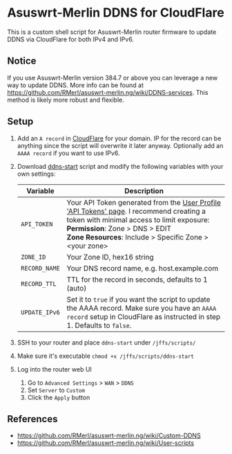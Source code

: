 # Asuswrt-Merlin DDNS for CloudFlare

This is a custom shell script for Asuswrt-Merlin router firmware to update DDNS via CloudFlare for both IPv4 and IPv6.

## Notice

If you use Asuswrt-Merlin version 384.7 or above you can leverage a new way to update DDNS. More info can be found at https://github.com/RMerl/asuswrt-merlin.ng/wiki/DDNS-services. This method is likely more robust and flexible.

## Setup

1. Add an `A record` in [CloudFlare](https://www.cloudflare.com/) for your domain. IP for the record can be anything since the script will overwrite it later anyway. Optionally add an `AAAA record` if you want to use IPv6.

1. Download [ddns-start](ddns-start) script and modify the following variables with your own settings:

   | Variable      | Description                                                                                                                                                                                                                                                                                     |
   | ------------- | ----------------------------------------------------------------------------------------------------------------------------------------------------------------------------------------------------------------------------------------------------------------------------------------------- |
   | `API_TOKEN`   | Your API Token generated from the [User Profile 'API Tokens' page](https://dash.cloudflare.com/profile/api-tokens). I recommend creating a token with minimal access to limit exposure:<br />**Permission**: Zone > DNS > EDIT<br />**Zone Resources**: Include > Specific Zone > \<your zone\> |
   | `ZONE_ID`     | Your Zone ID, hex16 string                                                                                                                                                                                                                                                                      |
   | `RECORD_NAME` | Your DNS record name, e.g. host.example.com                                                                                                                                                                                                                                                     |
   | `RECORD_TTL`  | TTL for the record in seconds, defaults to 1 (auto)                                                                                                                                                                                                                                             |
   | `UPDATE_IPv6` | Set it to `true` if you want the script to update the AAAA record. Make sure you have an `AAAA record` setup in CloudFlare as instructed in step 1. Defaults to `false`.                                                                                                                        |

1. SSH to your router and place `ddns-start` under `/jffs/scripts/`

1. Make sure it's executable `chmod +x /jffs/scripts/ddns-start`

1. Log into the router web UI

   1. Go to `Advanced Settings` > `WAN` > `DDNS`
   1. Set `Server` to `Custom`
   1. Click the `Apply` button

## References

- <https://github.com/RMerl/asuswrt-merlin.ng/wiki/Custom-DDNS>
- <https://github.com/RMerl/asuswrt-merlin.ng/wiki/User-scripts>
